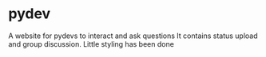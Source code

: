 # pydev
A website for pydevs to interact and ask questions
It contains status upload and group discussion.
Little styling has been done
